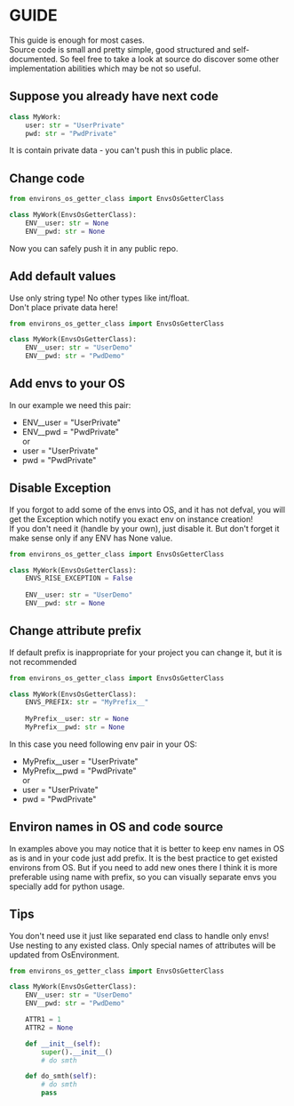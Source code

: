 # GUIDE

This guide is enough for most cases.  
Source code is small and pretty simple, good structured and self-documented. 
So feel free to take a look at source do discover some other implementation abilities which may be not so useful.


## Suppose you already have next code

```python
class MyWork:
    user: str = "UserPrivate"
    pwd: str = "PwdPrivate"
```
It is contain private data - you can't push this in public place.


## Change code

```python
from environs_os_getter_class import EnvsOsGetterClass

class MyWork(EnvsOsGetterClass):
    ENV__user: str = None
    ENV__pwd: str = None
```
Now you can safely push it in any public repo.


## Add default values

Use only string type! No other types like int/float.  
Don't place private data here!

```python
from environs_os_getter_class import EnvsOsGetterClass

class MyWork(EnvsOsGetterClass):
    ENV__user: str = "UserDemo"
    ENV__pwd: str = "PwdDemo"
```

## Add envs to your OS

In our example we need this pair:
* ENV__user = "UserPrivate"
* ENV__pwd = "PwdPrivate"  
or
* user = "UserPrivate"
* pwd = "PwdPrivate"  


## Disable Exception

If you forgot to add some of the envs into OS, and it has not defval, 
you will get the Exception which notify you exact env on instance creation!  
If you don't need it (handle by your own), just disable it.
But don't forget it make sense only if any ENV has None value.

```python
from environs_os_getter_class import EnvsOsGetterClass

class MyWork(EnvsOsGetterClass):
    ENVS_RISE_EXCEPTION = False
    
    ENV__user: str = "UserDemo"
    ENV__pwd: str = None
```


## Change attribute prefix

If default prefix is inappropriate for your project you can change it, but it is not recommended

```python
from environs_os_getter_class import EnvsOsGetterClass

class MyWork(EnvsOsGetterClass):
    ENVS_PREFIX: str = "MyPrefix__"
    
    MyPrefix__user: str = None
    MyPrefix__pwd: str = None
```

In this case you need following env pair in your OS:
* MyPrefix__user = "UserPrivate"
* MyPrefix__pwd = "PwdPrivate"  
or
* user = "UserPrivate"
* pwd = "PwdPrivate"  


## Environ names in OS and code source

In examples above you may notice that it is better to keep env names in OS as is 
and in your code just add prefix.
It is the best practice to get existed environs from OS. 
But if you need to add new ones there I think it is more preferable using name with prefix, 
so you can visually separate envs you specially add for python usage.


## Tips

You don't need use it just like separated end class to handle only envs!  
Use nesting to any existed class.
Only special names of attributes will be updated from OsEnvironment.

```python
from environs_os_getter_class import EnvsOsGetterClass

class MyWork(EnvsOsGetterClass):
    ENV__user: str = "UserDemo"
    ENV__pwd: str = "PwdDemo"

    ATTR1 = 1
    ATTR2 = None

    def __init__(self):
        super().__init__()
        # do smth

    def do_smth(self):
        # do smth
        pass
```
